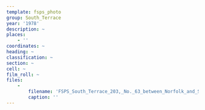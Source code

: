 ```yaml
---
template: fsps_photo
group: South_Terrace
year: '1978'
description: ~
places:
    - ''
coordinates: ~
heading: ~
classification: ~
section: ~
cell: ~
film_roll: ~
files:
    -
        filename: 'FSPS_South_Terrace_203,_No._63_between_Norfolk_and_Suffolk_Streets,_14-3-B_1978.png'
        caption: ''
---
```

